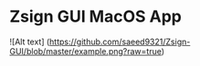 # Zsign GUI MacOS App

![Alt text] (https://github.com/saeed9321/Zsign-GUI/blob/master/example.png?raw=true)